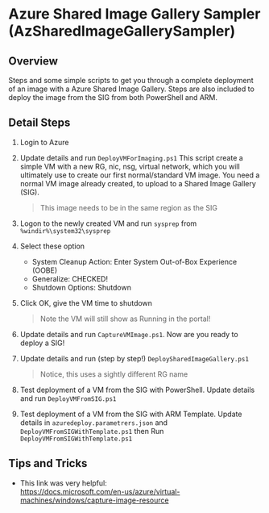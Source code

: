 # Azure Shared Image Gallery Sampler (AzSharedImageGallerySampler)

## Overview

Steps and some simple scripts to get you through a complete deployment of an image with a Azure Shared Image Gallery.  Steps are also included to deploy the image from the SIG from both PowerShell and ARM.

## Detail Steps

1. Login to Azure

1. Update details and run ```DeployVMForImaging.ps1``` This script create a simple VM with a new RG, nic, nsg, virtual network, which you will ultimately use to create our first normal/standard VM image.  You need a normal VM image already created, to upload to a Shared Image Gallery (SIG).

   >  This image needs to be in the same region as the SIG

1. Logon to the newly created VM and run ```sysprep``` from ```%windir%\system32\sysprep```

1. Select these option

    - System Cleanup Action: Enter System Out-of-Box Experience (OOBE) 
    - Generalize: CHECKED!
    - Shutdown Options: Shutdown

1. Click OK, give the VM time to shutdown

   > Note the VM will still show as Running in the portal!

1. Update details and run ```CaptureVMImage.ps1```.  Now are you ready to deploy a SIG!

1. Update details and run (step by step!) ```DeploySharedImageGallery.ps1```

   > Notice, this uses a sightly different RG name

1. Test deployment of a VM from the SIG with PowerShell.  Update details and run ```DeployVMFromSIG.ps1```

1. Test deployment of a VM from the SIG with ARM Template.  Update details in ```azuredeploy.parametrers.json``` and ```DeployVMFromSIGWithTemplate.ps1``` then Run ```DeployVMFromSIGWithTemplate.ps1```

## Tips and Tricks

- This link was very helpful:  
  https://docs.microsoft.com/en-us/azure/virtual-machines/windows/capture-image-resource



